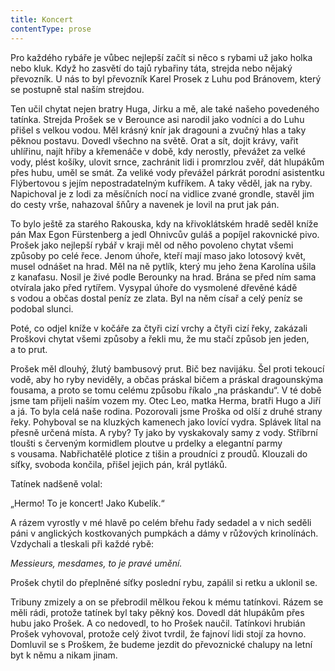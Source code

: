 ```yaml
---
title: Koncert
contentType: prose
---
```


Pro každého rybáře je vůbec nejlepší začít si něco s rybami už jako holka nebo kluk. Když ho zasvětí do tajů rybařiny táta, strejda nebo nějaký převozník. U nás to byl převozník Karel Prosek z Luhu pod Bránovem, který se postupně stal naším strejdou.

Ten učil chytat nejen bratry Huga, Jirku a mě, ale také našeho povedeného tatínka. Strejda Prošek se v Berounce asi narodil jako vodníci a do Luhu přišel s velkou vodou. Měl krásný knír jak dragouni a zvučný hlas a taky pěknou postavu. Dovedl všechno na světě. Orat a sít, dojit krávy, vařit uhlířinu, najít hřiby a křemenáče v době, kdy nerostly, převážet za velké vody, plést košíky, ulovit srnce, zachránit lidi i promrzlou zvěř, dát hlupákům přes hubu, uměl se smát. Za veliké vody převážel párkrát porodní asistentku Flýbertovou s jejím nepostradatelným kufříkem. A taky věděl, jak na ryby. Napichoval je z lodi za měsíčních nocí na vidlice zvané grondle, stavěl jim do cesty vrše, nahazoval šňůry a navenek je lovil na prut jak pán.

To bylo ještě za starého Rakouska, kdy na křivoklátském hradě seděl kníže pán Max Egon Fürstenberg a jedl Ohnivcův guláš a popíjel rakovnické pivo. Prošek jako nejlepší rybář v kraji měl od něho povoleno chytat všemi způsoby po celé řece. Jenom úhoře, kteří mají maso jako lotosový květ, musel odnášet na hrad. Měl na ně pytlík, který mu jeho žena Karolína ušila z kanafasu. Nosil je živé podle Berounky na hrad. Brána se před ním sama otvírala jako před rytířem. Vysypal úhoře do vysmolené dřevěné kádě s vodou a občas dostal peníz ze zlata. Byl na něm císař a celý peníz se podobal slunci.

Poté, co odjel kníže v kočáře za čtyři cizí vrchy a čtyři cizí řeky, zakázali Proškovi chytat všemi způsoby a řekli mu, že mu stačí způsob jen jeden, a to prut.

Prošek měl dlouhý, žlutý bambusový prut. Bič bez navijáku. Šel proti tekoucí vodě, aby ho ryby neviděly, a občas práskal bičem a práskal dragounskýma fousama, a proto se tomu celému způsobu říkalo „na práskandu“. V té době jsme tam přijeli naším vozem my. Otec Leo, matka Herma, bratři Hugo a Jiří a já. To byla celá naše rodina. Pozorovali jsme Proška od olší z druhé strany řeky. Pohyboval se na kluzkých kamenech jako lovící vydra. Splávek lítal na přesně určená místa. A ryby? Ty jako by vyskakovaly samy z vody. Stříbrní tloušti s červeným kormidlem ploutve u prdelky a elegantní parmy s vousama. Nabřichatělé plotice z tišin a proudníci z proudů. Klouzali do síťky, svoboda končila, přišel jejich pán, král pytláků.

Tatínek nadšeně volal:

„Hermo! To je koncert! Jako Kubelík.“

A rázem vyrostly v mé hlavě po celém břehu řady sedadel a v nich seděli páni v anglických kostkovaných pumpkách a dámy v růžových krinolínách. Vzdychali a tleskali při každé rybě:

_Messieurs, mesdames, to je pravé umění._

Prošek chytil do přeplněné síťky poslední rybu, zapálil si retku a uklonil se.

Tribuny zmizely a on se přebrodil mělkou řekou k mému tatínkovi. Rázem se měli rádi, protože tatínek byl taky pěkný kos. Dovedl dát hlupákům přes hubu jako Prošek. A co nedovedl, to ho Prošek naučil. Tatínkovi hrubián Prošek vyhovoval, protože celý život tvrdil, že fajnoví lidi stojí za hovno. Domluvil se s Proškem, že budeme jezdit do převoznické chalupy na letní byt k němu a nikam jinam.
